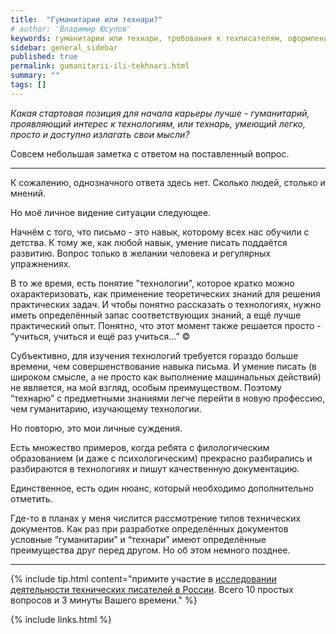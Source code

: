```yaml
---
title:  "Гуманитарии или технари?"
# author: 'Владимир Юсупов'
keywords: гуманитарии или технари, требования к техписателям, оформление технической документации, разработка технической документации, техписатель, блог технического писателя, технический писатель москва
sidebar: general_sidebar
published: true
permalink: gumanitarii-ili-tekhnari.html
summary: ""
tags: []
---
```


*Какая стартовая позиция для начала карьеры лучше - гуманитарий, проявляющий интерес к технологиям, или технарь, умеющий легко, просто и доступно излагать свои мысли?* 

Совсем небольшая заметка с ответом на поставленный вопрос.

***

К сожалению, однозначного ответа здесь нет. Сколько людей, столько и мнений. 

Но моё личное видение ситуации следующее. 

Начнём с того, что письмо - это навык, которому всех нас обучили с детства. К тому же, как любой навык, умение писать поддаётся развитию. Вопрос только в желании человека и регулярных упражнениях. 

В то же время, есть понятие "технологии", которое кратко можно охарактеризовать, как применение теоретических знаний для решения практических задач. И чтобы понятно рассказать о технологиях, нужно иметь определённый запас соответствующих знаний, а ещё лучше практический опыт. Понятно, что этот момент также решается просто - “учиться, учиться и ещё раз учиться…” © 

Субъективно, для изучения технологий требуется гораздо больше времени, чем совершенствование навыка письма. И умение писать (в широком смысле, а не просто как выполнение машинальных действий) не является, на мой взгляд, особым преимуществом. Поэтому “технарю” с предметными знаниями легче перейти в новую профессию, чем гуманитарию, изучающему технологии. 

Но повторю, это мои личные суждения. 

Есть множество примеров, когда ребята с филологическим образованием (и даже с психологическим) прекрасно разбирались и разбираются в технологиях и пишут качественную документацию. 

Единственное, есть один нюанс, который необходимо дополнительно отметить. 

Где-то в планах у меня числится рассмотрение типов технических документов. Как раз при разработке определённых документов условные “гуманитарии” и “технари” имеют определённые преимущества друг перед другом.  Но об этом немного позднее.

***

{% include tip.html content="примите участие в [исследовании деятельности технических писателей в России](https://techwritex.ru/survey.html). Всего 10 простых вопросов и 3 минуты Вашего времени." %}

{% include links.html %}
